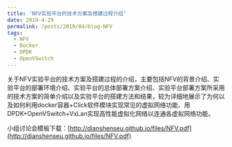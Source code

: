 ```yaml
---
title: 'NFV实验平台的技术方案及搭建过程介绍'
date: 2019-4-29
permalink: /posts/2019/04/blog-NFV
tags:
  - NFV
  - Docker
  - DPDK
  - OpenVSwitch
---
```


关于NFV实验平台的技术方案及搭建过程的介绍，主要包括NFV的背景介绍、实验平台的部署环境介绍、实验平台的总体部署方案介绍、实验平台部署方案所采用的技术方案的简单介绍以及实验平台的搭建方法和结果，较为详细地展示了为何以及如何利用docker容器+Click软件模块实现常见的虚拟网络功能、用DPDK+OpenVSwitch+VxLan实现高性能虚拟化网络以连通各虚拟网络功能。

小组讨论会模板下载：[http://dianshenseu.github.io/files/NFV.pdf](http://dianshenseu.github.io/files/NFV.pdf)
